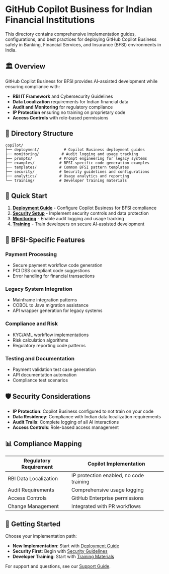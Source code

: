 # GitHub Copilot Business for Indian Financial Institutions

This directory contains comprehensive implementation guides, configurations, and best practices for deploying GitHub Copilot Business safely in Banking, Financial Services, and Insurance (BFSI) environments in India.

## 🏛️ Overview

GitHub Copilot Business for BFSI provides AI-assisted development while ensuring compliance with:
- **RBI IT Framework** and Cybersecurity Guidelines
- **Data Localization** requirements for Indian financial data
- **Audit and Monitoring** for regulatory compliance
- **IP Protection** ensuring no training on proprietary code
- **Access Controls** with role-based permissions

## 📁 Directory Structure

```
copilot/
├── deployment/           # Copilot Business deployment guides
├── monitoring/          # Audit logging and usage tracking
├── prompts/            # Prompt engineering for legacy systems
├── examples/           # BFSI-specific code generation examples
├── templates/          # Common BFSI pattern templates
├── security/           # Security guidelines and configurations
├── analytics/          # Usage analytics and reporting
└── training/           # Developer training materials
```

## 🚀 Quick Start

1. **[Deployment Guide](./deployment/README.md)** - Configure Copilot Business for BFSI compliance
2. **[Security Setup](./security/README.md)** - Implement security controls and data protection
3. **[Monitoring](./monitoring/README.md)** - Enable audit logging and usage tracking
4. **[Training](./training/README.md)** - Train developers on secure AI-assisted development

## 🎯 BFSI-Specific Features

### Payment Processing
- Secure payment workflow code generation
- PCI DSS compliant code suggestions
- Error handling for financial transactions

### Legacy System Integration
- Mainframe integration patterns
- COBOL to Java migration assistance
- API wrapper generation for legacy systems

### Compliance and Risk
- KYC/AML workflow implementations
- Risk calculation algorithms
- Regulatory reporting code patterns

### Testing and Documentation
- Payment validation test case generation
- API documentation automation
- Compliance test scenarios

## 🛡️ Security Considerations

- **IP Protection**: Copilot Business configured to not train on your code
- **Data Residency**: Compliance with Indian data localization requirements
- **Audit Trails**: Complete logging of all AI interactions
- **Access Controls**: Role-based access management

## 📊 Compliance Mapping

| Regulatory Requirement | Copilot Implementation |
|------------------------|------------------------|
| RBI Data Localization | IP protection enabled, no code training |
| Audit Requirements | Comprehensive usage logging |
| Access Controls | GitHub Enterprise permissions |
| Change Management | Integrated with PR workflows |

## 🤝 Getting Started

Choose your implementation path:

- **New Implementation**: Start with [Deployment Guide](./deployment/README.md)
- **Security First**: Begin with [Security Guidelines](./security/README.md)
- **Developer Training**: Start with [Training Materials](./training/README.md)

For support and questions, see our [Support Guide](./support.md).